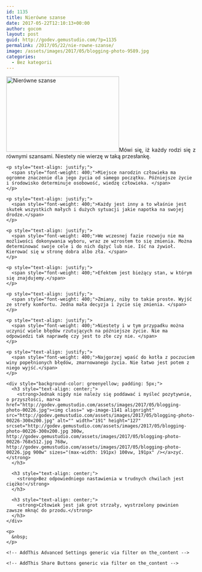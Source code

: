 ```yaml
---
id: 1135
title: Nierówne szanse
date: 2017-05-22T12:10:13+00:00
author: gocom
layout: post
guid: http://godev.gemustudio.com/?p=1135
permalink: /2017/05/22/nie-rowne-szanse/
image: /assets/images/2017/05/blogging-photo-9589.jpg
categories:
  - Bez kategorii
---
```

<div id="dslc-theme-content">
  <div id="dslc-theme-content-inner">
    <p style="text-align: justify;">
      <span style="font-weight: 400;"><a href="http://godev.gemustudio.com/assets/images/2017/05/blogging-photo-0278.jpg"><img class="alignleft wp-image-1139 size-medium" src="http://godev.gemustudio.com/assets/images/2017/05/blogging-photo-0278-300x200.jpg" alt="Nierówne szanse" width="300" height="200" srcset="http://godev.gemustudio.com/assets/images/2017/05/blogging-photo-0278-300x200.jpg 300w, http://godev.gemustudio.com/assets/images/2017/05/blogging-photo-0278-768x512.jpg 768w, http://godev.gemustudio.com/assets/images/2017/05/blogging-photo-0278.jpg 900w" sizes="(max-width: 300px) 100vw, 300px" /></a>Mówi się, iż każdy rodzi się z równymi szansami. Niestety nie wierzę w taką przesłankę.</span>
    </p>
    
    <p style="text-align: justify;">
      <span style="font-weight: 400;">Miejsce narodzin człowieka ma ogromne znaczenie dla jego życia od samego początku. Późniejsze życie i środowisko determinuje osobowość, wiedzę człowieka. </span>
    </p>
    
    <p style="text-align: justify;">
      <span style="font-weight: 400;">Każdy jest inny a to właśnie jest skutek wszystkich małych i dużych sytuacji jakie napotka na swojej drodze.</span>
    </p>
    
    <p style="text-align: justify;">
      <span style="font-weight: 400;">We wczesnej fazie rozwoju nie ma możliwości dokonywania wyboru, wraz ze wzrostem to się zmienia. Można determinować swoje cele i do nich dążyć lub nie. Iść na żywioł. Kierować się w stronę dobra albo zła. </span>
    </p>
    
    <p style="text-align: justify;">
      <span style="font-weight: 400;">Efektem jest bieżący stan, w którym się znajdujemy.</span>
    </p>
    
    <p style="text-align: justify;">
      <span style="font-weight: 400;">Zmiany, niby to takie proste. Wyjść ze strefy komfortu. Jedna mała decyzja i życie się zmienia. </span>
    </p>
    
    <p style="text-align: justify;">
      <span style="font-weight: 400;">Niestety i w tym przypadku można uczynić wiele błędów rzutujących na późniejsze życie. Nie ma odpowiedzi tak naprawdę czy jest to złe czy nie. </span>
    </p>
    
    <p style="text-align: justify;">
      <span style="font-weight: 400;">Najgorzej wpaść do kotła z poczuciem winy popełnionych błędów, zmarnowanego życia. Nie łatwo jest potem z niego wyjść.</span>
    </p>
    
    <div style="background-color: greenyellow; padding: 5px;">
      <h3 style="text-align: center;">
        <strong>Jednak nigdy nie należy się poddawać i myśleć pozytywnie, o przyszłości, mar<a href="http://godev.gemustudio.com/assets/images/2017/05/blogging-photo-00226.jpg"><img class=" wp-image-1141 alignright" src="http://godev.gemustudio.com/assets/images/2017/05/blogging-photo-00226-300x200.jpg" alt="" width="191" height="127" srcset="http://godev.gemustudio.com/assets/images/2017/05/blogging-photo-00226-300x200.jpg 300w, http://godev.gemustudio.com/assets/images/2017/05/blogging-photo-00226-768x512.jpg 768w, http://godev.gemustudio.com/assets/images/2017/05/blogging-photo-00226.jpg 900w" sizes="(max-width: 191px) 100vw, 191px" /></a>zyć. </strong>
      </h3>
      
      <h3 style="text-align: center;">
        <strong>Bez odpowiedniego nastawienia w trudnych chwilach jest ciężko!</strong>
      </h3>
      
      <h3 style="text-align: center;">
        <strong>Człowiek jest jak grot strzały, wystrzelony powinien zawsze mknąć do przodu.</strong>
      </h3>
    </div>
    
    <p>
      &nbsp;
    </p>
    
    <!-- AddThis Advanced Settings generic via filter on the_content -->
    
    <!-- AddThis Share Buttons generic via filter on the_content -->
  </div>
</div>